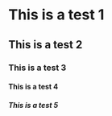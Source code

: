 <!--
title: This is a title!
description: This is a description!
active: true
slug: test
tags: test-tag, initial-post
-->

# This is a test 1

## This is a test 2

### This is a test 3

#### This is a test 4

##### This is a test 5

